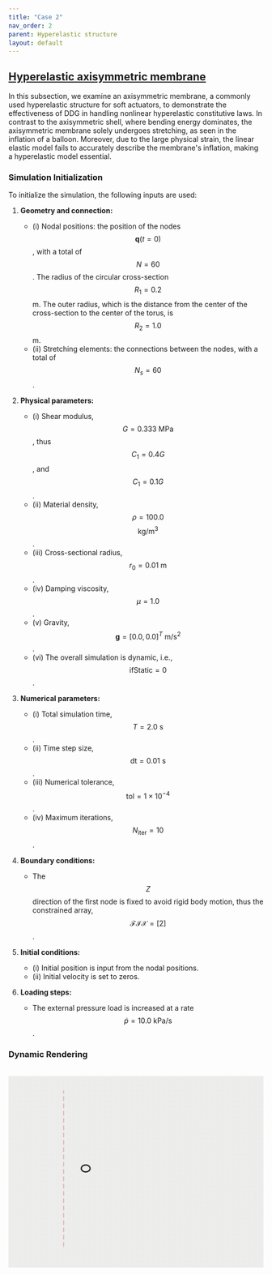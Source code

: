 ```yaml
---
title: "Case 2"
nav_order: 2
parent: Hyperelastic structure
layout: default
---
```


## [Hyperelastic axisymmetric membrane](https://github.com/weicheng-huang-mechanics/DDG_Tutorial/tree/main/hyper_elastic/case_2)

In this subsection, we examine an axisymmetric membrane, a commonly used hyperelastic structure for soft actuators, to demonstrate the effectiveness of DDG in handling nonlinear hyperelastic constitutive laws. In contrast to the axisymmetric shell, where bending energy dominates, the axisymmetric membrane solely undergoes stretching, as seen in the inflation of a balloon. Moreover, due to the large physical strain, the linear elastic model fails to accurately describe the membrane's inflation, making a hyperelastic model essential.

### Simulation Initialization

To initialize the simulation, the following inputs are used:

1. **Geometry and connection:**
   - (i) Nodal positions: the position of the nodes $$\mathbf{q}(t=0)$$, with a total of $$N = 60$$. The radius of the circular cross-section $$R_1 = 0.2$$ m. The outer radius, which is the distance from the center of the cross-section to the center of the torus, is $$R_2 = 1.0$$ m.
   - (ii) Stretching elements: the connections between the nodes, with a total of $$N_s = 60$$.

2. **Physical parameters:**
   - (i) Shear modulus, $$G = 0.333\mathrm{~MPa}$$, thus $$C_1 = 0.4G$$, and $$C_1 = 0.1G$$.
   - (ii) Material density, $$\rho = 100.0$$ $$\mathrm{kg/m^3}$$.
   - (iii) Cross-sectional radius, $$r_0 = 0.01\mathrm{~m}$$.
   - (iv) Damping viscosity, $$\mu = 1.0$$.
   - (v) Gravity, $$\mathbf{g} = [0.0, 0.0]^T\mathrm{~m/s^2}$$.
   - (vi) The overall simulation is dynamic, i.e., $$\mathrm{ifStatic} = 0$$.

3. **Numerical parameters:**
   - (i) Total simulation time, $$T = 2.0\mathrm{~s}$$.
   - (ii) Time step size, $$\mathrm{dt} = 0.01\mathrm{~s}$$.
   - (iii) Numerical tolerance, $$\mathrm{tol} = 1 \times 10^{-4}$$.
   - (iv) Maximum iterations, $$N_{\mathrm{iter}} = 10$$.

4. **Boundary conditions:**
   - The $$Z$$ direction of the first node is fixed to avoid rigid body motion, thus the constrained array, $$\mathcal{FIX} = [2]$$.

5. **Initial conditions:**
   - (i) Initial position is input from the nodal positions.
   - (ii) Initial velocity is set to zeros.

6. **Loading steps:**
   - The external pressure load is increased at a rate $$\dot{p} = 10.0\mathrm{~kPa/s}$$.

### Dynamic Rendering
<br/><img src='../assets/videos/hyper_2.gif' width="600">
